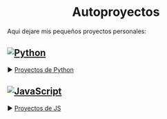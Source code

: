 <h1 align="center">Autoproyectos</h1>

Aqui dejare mis pequeños proyectos personales:

## [![Python](https://img.shields.io/badge/python-3670A0?style=for-the-badge&logo=python&logoColor=ffdd54)](https://www.python.org/)
► [Proyectos de Python](https://github.com/gjmacias/Python)

## [![JavaScript](https://img.shields.io/badge/javascript-%23323330.svg?style=for-the-badge&logo=javascript&logoColor=%23F7DF1E)](https://developer.mozilla.org/en-US/docs/Web/JavaScript)
► [Proyectos de JS](https://github.com/gjmacias/JS)
